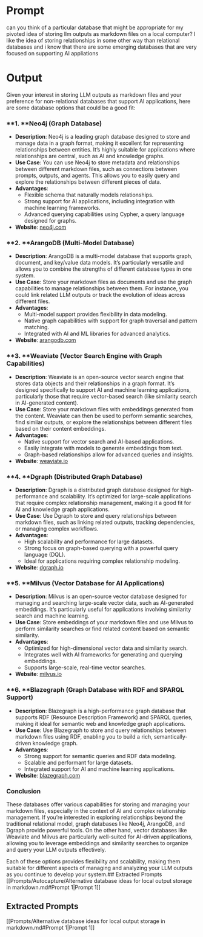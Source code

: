 # Prompt

can you think of a particular database that might be appropriate for my pivoted idea of storing llm outputs as markdown files on a local computer? I like the idea of storing relationships in some other way than relational databases and i know that there are some emerging databases that are very focused on supporting AI appliations

# Output

Given your interest in storing LLM outputs as markdown files and your preference for non-relational databases that support AI applications, here are some database options that could be a good fit:

### **1. **Neo4j (Graph Database)
   - **Description**: Neo4j is a leading graph database designed to store and manage data in a graph format, making it excellent for representing relationships between entities. It’s highly suitable for applications where relationships are central, such as AI and knowledge graphs.
   - **Use Case**: You can use Neo4j to store metadata and relationships between different markdown files, such as connections between prompts, outputs, and agents. This allows you to easily query and explore the relationships between different pieces of data.
   - **Advantages**:
     - Flexible schema that naturally models relationships.
     - Strong support for AI applications, including integration with machine learning frameworks.
     - Advanced querying capabilities using Cypher, a query language designed for graphs.
   - **Website**: [neo4j.com](https://neo4j.com/)

### **2. **ArangoDB (Multi-Model Database)
   - **Description**: ArangoDB is a multi-model database that supports graph, document, and key/value data models. It’s particularly versatile and allows you to combine the strengths of different database types in one system.
   - **Use Case**: Store your markdown files as documents and use the graph capabilities to manage relationships between them. For instance, you could link related LLM outputs or track the evolution of ideas across different files.
   - **Advantages**:
     - Multi-model support provides flexibility in data modeling.
     - Native graph capabilities with support for graph traversal and pattern matching.
     - Integrated with AI and ML libraries for advanced analytics.
   - **Website**: [arangodb.com](https://www.arangodb.com/)

### **3. **Weaviate (Vector Search Engine with Graph Capabilities)
   - **Description**: Weaviate is an open-source vector search engine that stores data objects and their relationships in a graph format. It’s designed specifically to support AI and machine learning applications, particularly those that require vector-based search (like similarity search in AI-generated content).
   - **Use Case**: Store your markdown files with embeddings generated from the content. Weaviate can then be used to perform semantic searches, find similar outputs, or explore the relationships between different files based on their content embeddings.
   - **Advantages**:
     - Native support for vector search and AI-based applications.
     - Easily integrate with models to generate embeddings from text.
     - Graph-based relationships allow for advanced queries and insights.
   - **Website**: [weaviate.io](https://weaviate.io/)

### **4. **Dgraph (Distributed Graph Database)
   - **Description**: Dgraph is a distributed graph database designed for high-performance and scalability. It’s optimized for large-scale applications that require complex relationship management, making it a good fit for AI and knowledge graph applications.
   - **Use Case**: Use Dgraph to store and query relationships between markdown files, such as linking related outputs, tracking dependencies, or managing complex workflows.
   - **Advantages**:
     - High scalability and performance for large datasets.
     - Strong focus on graph-based querying with a powerful query language (DQL).
     - Ideal for applications requiring complex relationship modeling.
   - **Website**: [dgraph.io](https://dgraph.io/)

### **5. **Milvus (Vector Database for AI Applications)
   - **Description**: Milvus is an open-source vector database designed for managing and searching large-scale vector data, such as AI-generated embeddings. It’s particularly useful for applications involving similarity search and machine learning.
   - **Use Case**: Store embeddings of your markdown files and use Milvus to perform similarity searches or find related content based on semantic similarity.
   - **Advantages**:
     - Optimized for high-dimensional vector data and similarity search.
     - Integrates well with AI frameworks for generating and querying embeddings.
     - Supports large-scale, real-time vector searches.
   - **Website**: [milvus.io](https://milvus.io/)

### **6. **Blazegraph (Graph Database with RDF and SPARQL Support)
   - **Description**: Blazegraph is a high-performance graph database that supports RDF (Resource Description Framework) and SPARQL queries, making it ideal for semantic web and knowledge graph applications.
   - **Use Case**: Use Blazegraph to store and query relationships between markdown files using RDF, enabling you to build a rich, semantically-driven knowledge graph.
   - **Advantages**:
     - Strong support for semantic queries and RDF data modeling.
     - Scalable and performant for large datasets.
     - Integrated support for AI and machine learning applications.
   - **Website**: [blazegraph.com](https://blazegraph.com/)

### **Conclusion**
These databases offer various capabilities for storing and managing your markdown files, especially in the context of AI and complex relationship management. If you’re interested in exploring relationships beyond the traditional relational model, graph databases like Neo4j, ArangoDB, and Dgraph provide powerful tools. On the other hand, vector databases like Weaviate and Milvus are particularly well-suited for AI-driven applications, allowing you to leverage embeddings and similarity searches to organize and query your LLM outputs effectively.

Each of these options provides flexibility and scalability, making them suitable for different aspects of managing and analyzing your LLM outputs as you continue to develop your system.## Extracted Prompts
[[Prompts/Autocapture/Alternative database ideas for local output storage in markdown.md#Prompt 1|Prompt 1]]





## Extracted Prompts
[[Prompts/Alternative database ideas for local output storage in markdown.md#Prompt 1|Prompt 1]]
